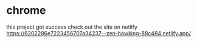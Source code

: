 # chrome
this project got success
check out the site on netlify
https://6202286e7223456707a34237--zen-hawking-88c484.netlify.app/
